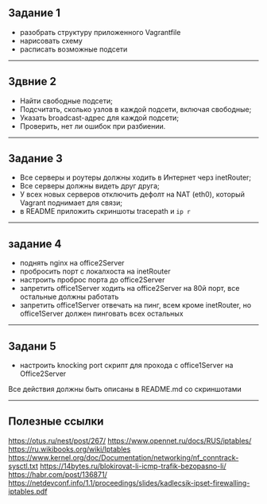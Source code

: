 ## Задание 1
- разобрать структуру приложенного Vagrantfile
- нарисовать схему
- расписать возможные подсети

---
## Здвние 2
- Найти свободные подсети;
- Подсчитать, сколько узлов в каждой подсети, включая свободные;
- Указать broadcast-адрес для каждой подсети;
- Проверить, нет ли ошибок при разбиении.

--- 

## Задание 3

- Все серверы и роутеры должны ходить в Интернет черз inetRouter;
- Все серверы должны видеть друг друга;
- У всех новых серверов отключить дефолт на NAT (eth0), который Vagrant поднимает для связи;
- в README приложить скриншоты tracepath и `ip r`

---

## задание 4
- поднять nginx на officе2Server
- пробросить порт с локалхоста на inetRouter
- настроить проброс порта до office2Server
- запретить office1Server ходить на office2Server на 80й порт, все остальные должны работать
- запретить office1Server отвечать на пинг, всем кроме inetRouter, но office1Server должен пинговать всех остальных

---

## Задани 5
- настроить knocking port скрипт для прохода с office1Server на Office2Server

Все действия должны быть описаны в README.md со скриншотами

---

## Полезные ссылки
https://otus.ru/nest/post/267/
https://www.opennet.ru/docs/RUS/iptables/
https://ru.wikibooks.org/wiki/Iptables
https://www.kernel.org/doc/Documentation/networking/nf_conntrack-sysctl.txt
https://14bytes.ru/blokirovat-li-icmp-trafik-bezopasno-li/
https://habr.com/post/136871/
https://netdevconf.info/1.1/proceedings/slides/kadlecsik-ipset-firewalling-iptables.pdf
